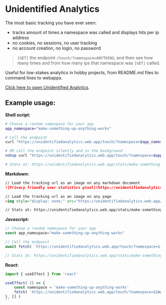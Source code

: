 # Unidentified Analytics

The most basic tracking you have ever seen:

- tracks amount of times a namespace was called and displays hits per ip address
- no cookies, no sessions, no user tracking
- no account creation, no login, no password

> `[GET]` the endpoint `/touch/?namespace=ANYTHING`, and then see how many times and from how many ips that namespace was `[GET]` called.

Useful for low-stakes analytics in hobby projects, from README.md files to command lines to webapps.

[Click here to open Unidentified Analytics](https://unidentifiedanalytics.web.app/).

## Example usage:

**Shell script:**

```bash
# Choose a random namespace for your app
app_namespace="make-something-up-anything-works"

# Call the endpoint
curl "https://unidentifiedanalytics.web.app/touch/?namespace=$app_namespace"

# OR call the endpoint silently and in the background
nohup curl "https://unidentifiedanalytics.web.app/touch/?namespace=$app_namespace" > /dev/null 2>&1

# Stats at: https://unidentifiedanalytics.web.app/stats/make-something-up-anything-works
```

**Markdown:**

```markdown
// Load the tracking url as an image on any markdown document
![Privacy friendly user statistics pixel](https://unidentifiedanalytics.web.app/touch/?make-something-up-anything-works)

// Load the tracking url as an image on any page
<img style="display: none;" src="https://unidentifiedanalytics.web.app/touch/?make-something-up-anything-works" />

// Stats at: https://unidentifiedanalytics.web.app/stats/make-something-up-anything-works
```

**Javascript:**

```javascript
// Choose a random namespace for your app
const app_namespace="make-something-up-anything-works"

// Call the endpoint
await fetch( `https://unidentifiedanalytics.web.app/touch/?namespace=${ app_namespace }` )

// Stats at: https://unidentifiedanalytics.web.app/stats/make-something-up-anything-works
```

**React:**

```js
import { useEffect } from 'react'

useEffect( () => {
    const namespace = 'make-something-up-anything-works'
    fetch( `https://unidentifiedanalytics.web.app/touch/?namespace=${namespace}`, { mode: 'no-cors' } )
}, [] )
``